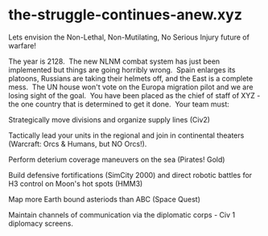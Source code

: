 # the-struggle-continues-anew.xyz
Lets envision the Non-Lethal, Non-Mutilating, No Serious Injury future of warfare!

The year is 2128.  The new NLNM combat system has just been implemented but things are going horribly wrong.  Spain enlarges its platoons, Russians are taking their helmets off, and the East is a complete mess.  The UN house won't vote on the Europa migration pilot and we are losing sight of the goal.  You have been placed as the chief of staff of XYZ - the one country that is determined to get it done.  Your team must:

Strategically move divisions and organize supply lines (Civ2)

Tactically lead your units in the regional and join in continental theaters (Warcraft: Orcs & Humans, but NO Orcs!).

Perform deterium coverage maneuvers on the sea (Pirates! Gold)

Build defensive fortifications (SimCity 2000) and direct robotic battles for H3 control on Moon's hot spots (HMM3)

Map more Earth bound asteriods than ABC (Space Quest)

Maintain channels of communication via the diplomatic corps - Civ 1 diplomacy screens.
